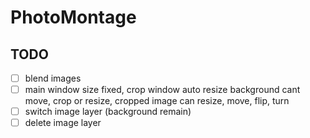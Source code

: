 # PhotoMontage
## TODO
- [ ] blend images
- [ ] main window size fixed, crop window auto resize
background cant move, crop or resize, 
cropped image can resize, move, flip, turn
- [ ] switch image layer (background remain)
- [ ] delete image layer
